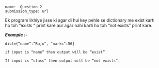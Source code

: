 ```ngMeta
name:  Question 2
submission_type: url
```

Ek program likhiye jisse ki agar di hui key pehle se dictionary me exist karti ho toh  “exists “ print kare aur agar nahi karti ho toh “not exists” print kare.



***Example :-***

```
dict={“name”:”Raju”, “marks”:56}
 ```

```
if input is “name” then output will be “exist”

If input is “class” then output will be “not exists”.
 ```

